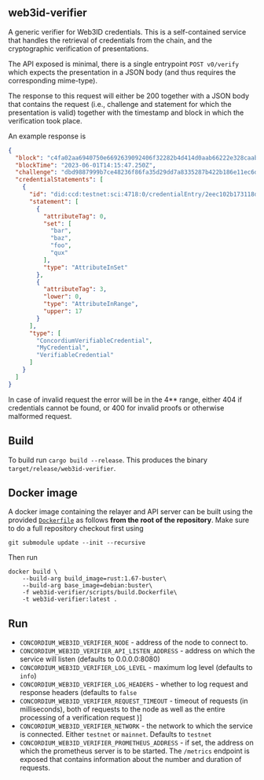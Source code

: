 ## web3id-verifier

A generic verifier for Web3ID credentials. This is a self-contained service that 
handles the retrieval of credentials from the chain, and the cryptographic
verification of presentations.

The API exposed is minimal, there is a single entrypoint `POST v0/verify` which
expects the presentation in a JSON body (and thus requires the corresponding mime-type).

The response to this request will either be 200 together with a JSON body that
contains the request (i.e., challenge and statement for which the presentation
is valid) together with the timestamp and block in which the verification took place.

An example response is
```json
{
  "block": "c4fa02aa6940750e6692639092406f32282b4d414d0aab66222e328caabbd411",
  "blockTime": "2023-06-01T14:15:47.250Z",
  "challenge": "dbd9887999b7ce48236f86fa35d29dd7a8335287b422b186e11ec6d1d02b3291",
  "credentialStatements": [
    {
      "id": "did:ccd:testnet:sci:4718:0/credentialEntry/2eec102b173118dda466411fc7df88093788a34c3e2a4b0a8891f5c671a9d106",
      "statement": [
        {
          "attributeTag": 0,
          "set": [
            "bar",
            "baz",
            "foo",
            "qux"
          ],
          "type": "AttributeInSet"
        },
        {
          "attributeTag": 3,
          "lower": 0,
          "type": "AttributeInRange",
          "upper": 17
        }
      ],
      "type": [
        "ConcordiumVerifiableCredential",
        "MyCredential",
        "VerifiableCredential"
      ]
    }
  ]
}
```

In case of invalid request the error will be in the 4** range, either 404 if
credentials cannot be found, or 400 for invalid proofs or otherwise malformed request.

## Build

To build run `cargo build --release`. This produces the binary `target/release/web3id-verifier`.

## Docker image

A docker image containing the relayer and API server can be built using the
provided [`Dockerfile`](./scripts/build.Dockerfile) as follows **from the root
of the repository**. Make sure to do a full repository checkout first using

```
git submodule update --init --recursive
```

Then run

```
docker build \
    --build-arg build_image=rust:1.67-buster\
    --build-arg base_image=debian:buster\
    -f web3id-verifier/scripts/build.Dockerfile\
    -t web3id-verifier:latest .
```

## Run

- `CONCORDIUM_WEB3ID_VERIFIER_NODE` - address of the node to connect to.
- `CONCORDIUM_WEB3ID_VERIFIER_API_LISTEN_ADDRESS` - address on which the service
  will listen (defaults to 0.0.0.0:8080)
- `CONCORDIUM_WEB3ID_VERIFIER_LOG_LEVEL` - maximum log level (defaults to `info`)
- `CONCORDIUM_WEB3ID_VERIFIER_LOG_HEADERS` - whether to log request and response
    headers (defaults to `false`
- `CONCORDIUM_WEB3ID_VERIFIER_REQUEST_TIMEOUT` - timeout of requests (in
  milliseconds), both of requests to the node as well as the entire processing
  of a verification request )] 
- `CONCORDIUM_WEB3ID_VERIFIER_NETWORK` - the network to which the service is
  connected. Either `testnet` or `mainnet`. Defaults to `testnet`
- `CONCORDIUM_WEB3ID_VERIFIER_PROMETHEUS_ADDRESS` - if set, the address on
  which the prometheus server is to be started. The `/metrics` endpoint is
  exposed that contains information about the number and duration of requests.

